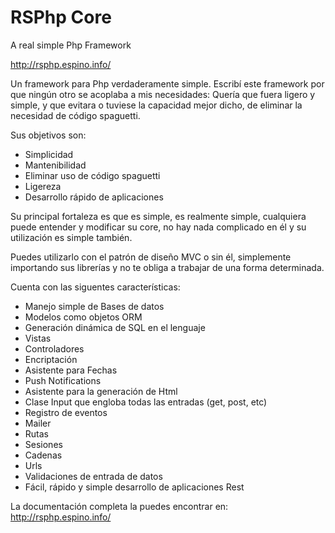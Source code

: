 # RSPhp Core
A real simple Php Framework

http://rsphp.espino.info/

Un framework para Php verdaderamente simple.
Escribí este framework por que ningún otro se acoplaba a mis necesidades: Quería que fuera ligero y simple,
y que evitara o tuviese la capacidad mejor dicho, de eliminar la necesidad de código spaguetti.

Sus objetivos son:
* Simplicidad
* Mantenibilidad
* Eliminar uso de código spaguetti
* Ligereza
* Desarrollo rápido de aplicaciones

Su principal fortaleza es que es simple, es realmente simple, cualquiera puede entender y modificar su core, no hay
nada complicado en él y su utilización es simple también.

Puedes utilizarlo con el patrón de diseño MVC o sin él, simplemente importando sus librerías y no te obliga a trabajar
de una forma determinada.

Cuenta con las siguentes características:

* Manejo simple de Bases de datos
* Modelos como objetos ORM
* Generación dinámica de SQL en el lenguaje
* Vistas
* Controladores
* Encriptación
* Asistente para Fechas
* Push Notifications
* Asistente para la generación de Html
* Clase Input que engloba todas las entradas (get, post, etc)
* Registro de eventos
* Mailer
* Rutas
* Sesiones
* Cadenas
* Urls
* Validaciones de entrada de datos
* Fácil, rápido y simple desarrollo de aplicaciones Rest

La documentación completa la puedes encontrar en: http://rsphp.espino.info/
